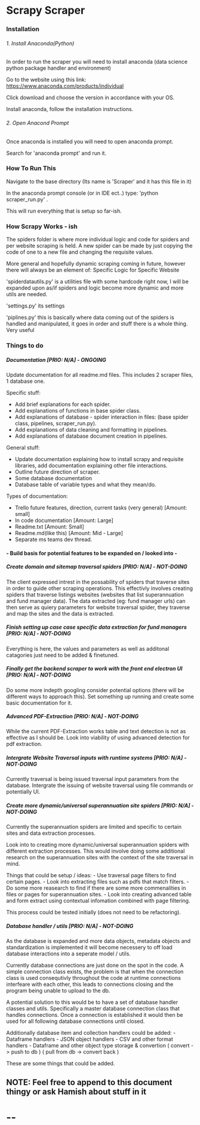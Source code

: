 # Scrapy Scraper



### Installation

###### 1. Install Anaconda(Python)

In order to run the scraper you will need to install anaconda (data science python package handler and environment)

Go to the website using this link:
https://www.anaconda.com/products/individual

Click download and choose the version in accordance with your OS.

Install anaconda, follow the installation instructions.

###### 2. Open Anacond Prompt

Once anaconda is installed you will need to open anaconda prompt.

Search for 'anaconda prompt' and run it.


### How To Run This

Navigate to the base directory (Its name is 'Scraper' and it has this file in it)

In the anaconda prompt console (or in IDE ect..) type: 'python scraper_run.py' .

This will run everything that is setup so far-ish.


### How Scrapy Works - ish
The spiders folder is where more individual logic and code for spiders and per website scraping is held.
A new spider can be made by just copying the code of one to a new file and changing the requisite values.

More general and hopefully dynamic scraping coming in future, however there will always be an element of: Specific Logic for Specific Website

'spiderdatautils.py' is a utilities file with some hardcode right now, I will be expanded upon as/if spiders and logic become more dynamic and more utils are needed.

'settings.py' its settings

'piplines.py' this is basically where data coming out of the spiders is handled and manipulated, it goes in order and stuff there is a whole thing. Very useful


### Things to do

##### Documentation [PRIO: N/A] - ONGOING

Update documentation for all readme.md files. This includes 2 scraper files, 1 database one.

Specific stuff:
 - Add brief explanations for each spider.
 - Add explanations of functions in base spider class.
 - Add explanations of database - spider interaction in files: (base spider class, pipelines, scraper_run.py).
 - Add explanations of data cleaning and formatting in pipelines.
 - Add explanations of database document creation in pipelines.

General stuff:
 - Update documentation explaining how to install scrapy and requisite libraries, add documentation explaining other file interactions.
 - Outline future direction of scraper.
 - Some database documentation
 - Database table of variable types and what they mean/do.

Types of documentation:
 - Trello future features, direction, current tasks (very general) [Amount: small]
 - In code documentation [Amount: Large]
 - Readme.txt [Amount: Small]
 - Readme.md(like this) [Amount: Mid - Large]
 - Separate ms teams dev thread.

#### - Build basis for potential features to be expanded on / looked into -


##### Create domain and sitemap traversal spiders [PRIO: N/A] - NOT-DOING

The client expressed intrest in the possability of spiders that traverse sites in order to guide other scraping operations.
This effectivly involves creating spiders that traverse listings websites (websites that list superannuation and fund manager data).
The data extracted (eg: fund manager urls) can then serve as quiery parameters for website traversal spider,
they traverse and map the sites and the data is extracted.


##### Finish setting up case case specific data extraction for fund managers [PRIO: N/A] - NOT-DOING

Everything is here, the values and parameters as well as additonal catagories just need to be added & finetuned.

##### Finally get the backend scraper to work with the front end electron UI [PRIO: N/A] - NOT-DOING

Do some more indepth googling consider potential options (there will be different ways to approach this).
Set something up running and create some basic documentation for it.

##### Advanced PDF-Extraction [PRIO: N/A] - NOT-DOING

While the current PDF-Extraction works table and text detection is not as effective as I should be.
Look into viability of using advanced detection for pdf extraction.

#####  Intergrate Website Traversal inputs with runtime systems [PRIO: N/A] - NOT-DOING

Currently traversal is being issued traversal input parameters from the database.
Intergrate the issuing of website traversal using file commands or potentially UI.

##### Create more dynamic/universal superannuation site spiders [PRIO: N/A] - NOT-DOING

Currently the superannuation spiders are limited and specific to certain sites and data extraction processes.

Look into to creating more dynamic/universal superannuation spiders with different extraction processes.
This would involve doing some additional research on the superannuation sites with the context of the site traversal in mind.

Things that could be setup / ideas:
	- Use traversal page filters to find certain pages.
    - Look into extracting files such as pdfs that match filters.
    - Do some more reasearch to find if there are some more commenalities in files or pages for superannuation sites.
    - Look into creating advanced table and form extract using contextual infomation combined with page filtering.

This process could be tested initially (does not need to be refactoring).

##### Database handler / utils [PRIO: N/A] - NOT-DOING

As the database is expanded and more data objects, metadata objects and standardization is implemented it will become necessery to off load database interactions into a seperate model / utils.

Currently database connections are just done on the spot in the code.
A simple connection class exists, the problem is that when the connection class is used consequtivly throughout the code at runtime connections interfeare with each other,
this leads to connections closing and the program being unable to upload to the db.

A potential solution to this would be to have a set of database handler classes and utils. Specifically a master database connection class that handles connections.
Once a connection is established it would then be used for all following database connections until closed.

Additionally database item and collection handlers could be added:
	- Dataframe handlers
    - JSON object handlers
    - CSV and other format handlers
    - Dataframe and other object type storage & convertion ( convert -> push to db ) ( pull from db -> convert back )

These are some things that could be added.



## NOTE: Feel free to append to this document thingy or ask Hamish about stuff in it


# --
